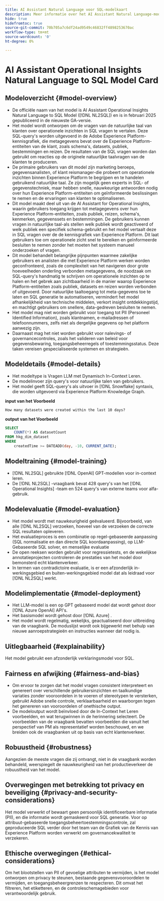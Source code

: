 ```yaml
---
title: AI Assistant Natural Language voor SQL-modelkaart
description: Meer informatie over het AI Assistant Natural Language-model van SQL.
hide: true
hidefromtoc: true
source-git-commit: 70b705a7c6df24ad9549c46832ff4898253670ac
workflow-type: tm+mt
source-wordcount: '0'
ht-degree: 0%

---
```


# AI Assistant Operational Insights Natural Language to SQL Model Card

## Modeloverzicht {#model-overview}

* De officiële naam van het model is AI Assistant Operational Insights Natural Language to SQL Model ([!DNL NL2SQL]) en is in februari 2025 gepubliceerd in de nieuwste GA-versie.
* Het model wordt ontworpen om de vragen van de natuurlijke taal van klanten over operationele inzichten in SQL vragen te vertalen. Deze SQL-query&#39;s worden uitgevoerd in de Adobe Experience Platform-kennisgrafiek, die metagegevens bevat over de Experience Platform-entiteiten van de klant, zoals schema&#39;s, datasets, publiek, bestemmingen en reizen. De resultaten van de SQL vragen worden dan gebruikt om reacties op de originele natuurlijke taalvragen van de klanten te produceren.
* De primaire gebruikers van dit model zijn marketing beroeps, gegevensanalisten, of klant reismanager-die probeert om operationele inzichten binnen Experience Platform te begrijpen en te handelen gebruikend natuurlijke taal. Ze zijn mogelijk geen experts in SQL- of gegevenstechniek, maar hebben snelle, nauwkeurige antwoorden nodig over hun Experience Platform-entiteiten om geïnformeerde beslissingen te nemen en de ervaringen van klanten te optimaliseren.
* Dit model maakt deel uit van de AI Assistant for Operational Insights, waarin gebruikers toegang krijgen tot metagegevens over hun Experience Platform-entiteiten, zoals publiek, reizen, schema&#39;s, kenmerken, gegevenssets en bestemmingen. De gebruikers kunnen vragen in natuurlijke taal-als stellen welk publiek wordt geactiveerd of welk publiek een specifiek schema-gebruikt en het model vertaalt deze in SQL vragen over de de kennisgrafiek van Experience Platform. Dit laat gebruikers toe om operationele zicht snel te bereiken en geïnformeerde besluiten te nemen zonder het moeten het systeem manueel onderzoeken of vragen.
* Dit model behandelt belangrijke pijnpunten waarmee zakelijke gebruikers en analisten die met Experience Platform werken worden geconfronteerd, zoals de complexiteit van het navigeren door grote hoeveelheden onderling verbonden metagegevens, de noodzaak om SQL-query&#39;s handmatig te schrijven om operationele inzichten op te halen en het gebrek aan zichtbaarheid in de manier waarop Experience Platform-entiteiten zoals publiek, datasets en reizen worden verbonden of uitgevoerd. Door natuurlijke taaltoegang tot meta-gegevens toe te laten en SQL generatie te automatiseren, vermindert het model afhankelijkheid van technische middelen, verkort insight ontdekkingstijd, en machtigt gebruikers om snellere, data-gedreven besluiten te nemen.
* Het model mag niet worden gebruikt voor toegang tot PII (Personeel Identified Information), zoals klantnamen, e-mailadressen of telefoonnummers, zelfs niet als dergelijke gegevens op het platform aanwezig zijn.
* Daarnaast mag het niet worden gebruikt voor nalevings- of governancecontroles, zoals het valideren van beleid voor gegevensbewaring, toegangsbeheerregels of toestemmingsstatus. Deze taken vereisen gespecialiseerde systemen en strategieën.

## Modeldetails {#model-details}

* Het modeltype is Vragen LLM met Dynamisch In-Context Leren.
* De modelinvoer zijn query&#39;s voor natuurlijke talen van gebruikers.
* Het model geeft SQL-query&#39;s als uitvoer in [!DNL Snowflake] syntaxis, die worden uitgevoerd via Experience Platform Knowledge Graph.

**input van het Voorbeeld**

```console
How many datasets were created within the last 10 days?
```

**output van het Voorbeeld**

```SQL
SELECT
    COUNT(*) AS datasetCount 
FROM hkg_dim_dataset 
WHERE
    createdTime >= DATEADD(day, -10, CURRENT_DATE);
```

## Modeltraining {#model-training}

* [!DNL NL2SQL] gebruikte [!DNL OpenAI] GPT-modellen voor in-context leren.
* De [!DNL NL2SQL] -vraagbank bevat 428 query&#39;s van het [!DNL Operational Insights] -team en 524 query&#39;s van externe teams voor alfa-gebruik.

## Modelevaluatie {#model-evaluation}

* Het model wordt met nauwkeurigheid geëvalueerd. Bijvoorbeeld, van alle [!DNL NL2SQL] verzoeken, hoeveel van de verzoeken de correcte SQL resultaten opleveren.
* Het evaluatieproces is een combinatie op regel-gebaseerde aanpassing (SQL normalisatie en dan directe SQL koordaanpassing), op LLM-Gebaseerde SQL solver, en menselijke evaluatie
* De open reeksen worden gebruikt voor regressietests, en de wekelijkse annotatieprojecten controleren de prestaties van het model door bemonsterd echt klantenverkeer.
* In termen van contradictoire evaluatie, is er een afzonderlijk in-werkingsgebied en buiten-werkingsgebied model dat als leidraad voor [!DNL NL2SQL] werkt.

## Modelimplementatie {#model-deployment}

* Het LLM-model is een op GPT gebaseerd model dat wordt gehost door [!DNL Azure OpenAI] API&#39;s.
* Het basismodel wordt gehost door [!DNL Azure] .
* Het model wordt regelmatig, wekelijks, geactualiseerd door uitbreiding van de vraagbank. De moduslijst wordt ook bijgewerkt met behulp van nieuwe aanroepstrategieën en instructies wanneer dat nodig is.

## Uitlegbaarheid {#explainability}

Het model gebruikt een afzonderlijk verklaringsmodel voor SQL.

## Fairness en afwijking {#fairness-and-bias}

* Om ervoor te zorgen dat het model vragen consistent interpreteert en genereert over verschillende gebruikersinzichten en taalkundige variaties zonder vooroordelen in te voeren of stereotypen te versterken, gebruikt Adobe snelle controle, verklaarbaarheid en waarborgen tegen het genereren van vooroordelen of onethische output.
* De modeloutput wordt beïnvloed door de In-Context het Leren voorbeelden, en wat terugwinnen in de herinnering selecteert. De voorbeelden van de vraagbank bevatten voorbeelden die vanuit het perspectief van PM als representatief worden beschouwd, en we breiden ook de vraagbanken uit op basis van echt klantenverkeer.

## Robuustheid {#robustness}

Aangezien de meeste vragen die zij ontvangt, niet in de vraagbank worden behandeld, weerspiegelt de nauwkeurigheid van het productieverkeer de robuustheid van het model.

## Overwegingen met betrekking tot privacy en beveiliging {#privacy-and-security-considerations}

Het model verwerkt of bewaart geen persoonlijk identificeerbare informatie (PII), en die informatie wordt gemaskeerd voor SQL generatie. Voor op attribuut-gebaseerde toegangsbeheertoestemmingscontrole, zal geproduceerde SQL verder door het team van de Grafiek van de Kennis van Experience Platform worden verwerkt om governancekwaliteit te verzekeren.

## Ethische overwegingen {#ethical-considerations}

Om het blootstellen van PII of gevoelige attributen te vermijden, is het model ontworpen om privacy te steunen, bestaande gegevensvooroordelen te vermijden, en toegangsbeheergrenzen te respecteren. Dit omvat het filtreren, het etiketteren, en de controleschemagebieden voor verantwoordelijk gebruik.


